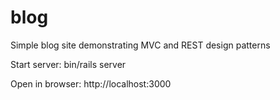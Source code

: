 # blog

Simple blog site demonstrating MVC and REST design patterns

Start server:
bin/rails server

Open in browser:
http://localhost:3000